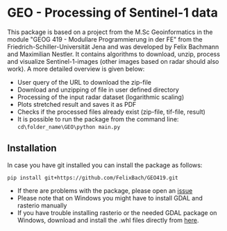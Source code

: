 # GEO - Processing of Sentinel-1 data
This package is based on a project from the M.Sc Geoinformatics in the module "GEOG 419 - Modullare Programmierung in der FE" from the Friedrich-Schiller-Universität Jena and was developed by Felix Bachmann and Maximilian Nestler.
It contains algorithms to download, unzip, process and visualize Sentinel-1-images (other images based on radar should also work). A more detailed overview is given below:

- User query of the URL to download the zip-file
- Download and unzipping of file in user defined directory
- Processing of the input radar dataset (logarithmic scaling)
- Plots stretched result and saves it as PDF
- Checks if the processed files already exist (zip-file, tif-file, result)
- It is possible to run the package from the command line: ```cd\folder_name\GEO\python main.py```

## Installation 
In case you have git installed you can install the package as follows: 

  ```pip install git+https://github.com/FelixBach/GEO419.git```

- If there are problems with the package, please open an [issue](https://github.com/FelixBach/GEO419/issues)
- Please note that on Windows you might have to install GDAL and rasterio manually
- If you have trouble installing rasterio or the needed GDAL package on Windows, download and install the .whl files directly from [here](https://www.lfd.uci.edu/~gohlke/pythonlibs/).
